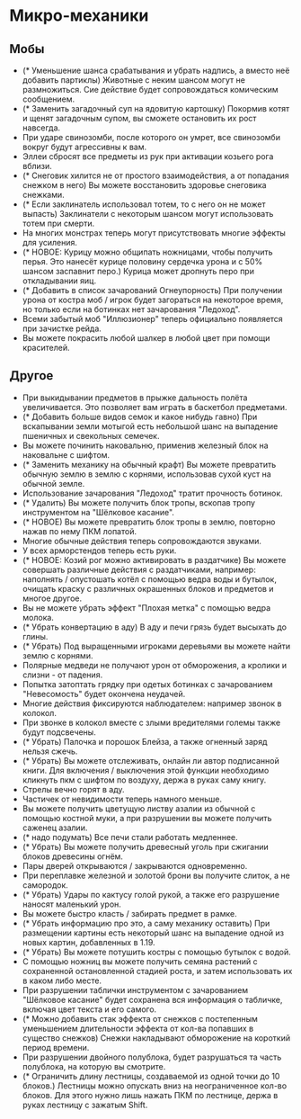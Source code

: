 # Микро-механики

## Мобы

- (* Уменьшение шанса срабатывания и убрать надпись, а вместо неё добавить партиклы) Животные с неким шансом могут не размножиться. Сие действие будет сопровождаться комическим сообщением.
- (* Заменить загадочный суп на ядовитую картошку) Покормив котят и щенят загадочным супом, вы сможете остановить их рост навсегда.
- При ударе свинозомби, после которого он умрет, все свинозомби вокруг будут агрессивны к вам.
- Эллеи сбросят все предметы из рук при активации козьего рога вблизи.
- (* Снеговик хилится не от простого взаимодействия, а от попадания снежком в него) Вы можете восстановить здоровье снеговика снежками.
- (* Если заклинатель использовал тотем, то с него он не может выпасть) Заклинатели с некоторым шансом могут использовать тотем при смерти.
- На многих монстрах теперь могут присутствовать многие эффекты для усиления.
- (* НОВОЕ: Курицу можно общипать ножницами, чтобы получить перья. Это нанесёт курице половину сердечка урона и с 50% шансом заспавнит перо.) Курица может дропнуть перо при откладывании яиц.
- (* Добавить в список зачарований Огнеупорность) При получении урона от костра моб / игрок будет загораться на некоторое время, но только если на ботинках нет зачарования "Ледоход".
- Всеми забытый моб "Иллюзионер" теперь официально появляется при зачистке рейда.
- Вы можете покрасить любой шалкер в любой цвет при помощи красителей.

## Другое

- При выкидывании предметов в прыжке дальность полёта увеличивается. Это позволяет вам играть в баскетбол предметами.
- (* Добавить больше видов семок и какое нибудь гавно) При вскапывании земли мотыгой есть небольшой шанс на выпадение пшеничных и свекольных семечек.
- Вы можете починить наковальню, применив железный блок на наковальне с шифтом. 
- (* Заменить механику на обычный крафт) Вы можете превратить обычную землю в землю с корнями, использовав сухой куст на обычной земле.
- Использование зачарования "Ледоход" тратит прочность ботинок.
- (* Удалить) Вы можете получить блок тропы, вскопав тропу инструментом на "Шёлковое касание".
- (* НОВОЕ) Вы можете превратить блок тропы в землю, повторно нажав по нему ПКМ лопатой.
- Многие обычные действия теперь сопровождаются звуками.
- У всех арморстендов теперь есть руки.
- (* НОВОЕ: Козий рог можно активировать в раздатчике) Вы можете совершать различные действия с раздатчиками, например: наполнять / опустошать котёл с помощью ведра воды и бутылок, очищать краску с различных окрашенных блоков и предметов и многое другое.
- Вы не можете убрать эффект "Плохая метка" с помощью ведра молока.
- (* Убрать конвертацию в аду) В аду и печи грязь будет высыхать до глины.
- (* Убрать) Под выращенными игроками деревьями вы можете найти землю с корнями. 
- Полярные медведи не получают урон от обморожения, а кролики и слизни - от падения.
- Попытка затоптать грядку при одетых ботинках с зачарованием "Невесомость" будет окончена неудачей.
- Многие действия фиксируются наблюдателем: например звонок в колокол.
- При звонке в колокол вместе с злыми вредителями големы также будут подсвечены.
- (* Убрать) Палочка и порошок Блейза, а также огненный заряд нельзя сжечь.
- (* Убрать) Вы можете отслеживать, онлайн ли автор подписанной книги. Для включения / выключения этой функции необходимо кликнуть пкм с шифтом по воздуху, держа в руках саму книгу.
- Стрелы вечно горят в аду.
- Частичек от невидимости теперь намного меньше.
- Вы можете получить цветущую листву азалии из обычной с помощью костной муки, а при разрушении вы можете получить саженец азалии.
- (* надо подумать) Все печи стали работать медленнее.
- (* Убрать) Вы можете получить древесный уголь при сжигании блоков древесины огнём.
- Пары дверей открываются / закрываются одновременно.
- При переплавке железной и золотой брони вы получите слиток, а не самородок.
- (* Убрать) Удары по кактусу голой рукой, а также его разрушение наносят маленький урон.
- Вы можете быстро класть / забирать предмет в рамке.
- (* Убрать информацию про это, а саму механику оставить) При размещении картины есть некоторый шанс на выпадение одной из новых картин, добавленных в 1.19.
- (* Убрать) Вы можете потушить костры с помощью бутылок с водой.
- С помощью ножниц вы можете получить семяна растений с сохраненной остановленной стадией роста, и затем использовать их в каком либо месте.
- При разрушении таблички инструментом с зачарованием "Шёлковое касание" будет сохранена вся информация о табличке, включая цвет текста и его самого.
- (* Можно добавить стак эффекта от снежков с постепенным уменьшением длительности эффекта от кол-ва попавших в существо снежков) Снежки накладывают обморожение на короткий период времени.
- При разрушении двойного полублока, будет разрушаться та часть полублока, на которую вы смотрите.
- (* Ограничить длину лестницы, создаваемой из одной точки до 10 блоков.) Лестницы можно опускать вниз на неограниченное кол-во блоков. Для этого нужно лишь нажать ПКМ по лестнице, держа в руках лестницу с зажатым Shift.